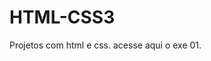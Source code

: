 # HTML-CSS3
 Projetos com html e css.
 acesse aqui o exe 01.
 <a href="https://edersonsantosp.github.io/HTML-CSS3/html/exercicios/ex01/"> </a>
